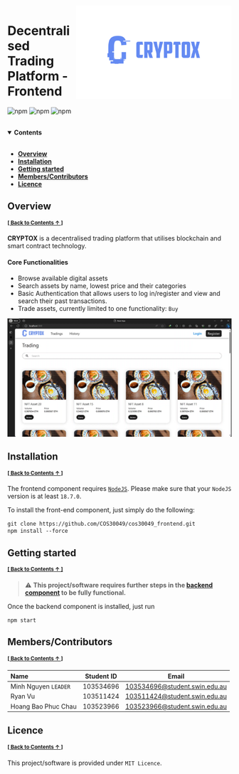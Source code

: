 <img align=right src="static/project-thumb.png" alt="project-thumb.png" width=350>

<h1>Decentralised Trading Platform - Frontend</h1>

![npm](https://img.shields.io/npm/v/npm?logo=npm&color=648af2) ![npm](https://img.shields.io/npm/v/react?logo=react&label=React&color=648af2) ![npm](https://img.shields.io/npm/v/@mui%2Fmaterial?logo=mui&label=MUI&color=648af2)

<br>

<details id="nav" open>
<summary><b>Contents</b></summary><br>

- [**Overview**](#overview)
- [**Installation**](#installation) 
- [**Getting started**](#getting-started)
- [**Members/Contributors**](#memberscontributors) 
- [**Licence**](#licence)

</details>

## Overview
<sup>[**\[ Back to Contents  ↑ \]**](#nav)</sup>

**CRYPTOX** is a decentralised trading platform that utilises blockchain and smart contract technology.

#### Core Functionalities
- Browse available digital assets
- Search assets by name, lowest price and their categories
- Basic Authentication that allows users to log in/register and view and search their past transactions.
- Trade assets, currently limited to one functionality: `Buy`


![demo.png](static/demo.png)

## Installation
<sup>[**\[ Back to Contents  ↑ \]**](#nav)</sup>

The frontend component requires [`NodeJS`](https://nodejs.org/en/download). Please make sure that your `NodeJS` version is at least `18.7.0`.

To install the front-end component, just simply do the following:

```
git clone https://github.com/COS30049/cos30049_frontend.git
npm install --force
```


## Getting started
<sup>[**\[ Back to Contents  ↑ \]**](#nav)</sup>

>⚠️ **This project/software requires further steps in the [backend component](https://github.com/COS30049/cos30049_backend) to be fully functional.**

Once the backend component is installed, just run
```
npm start
```

## Members/Contributors
<sup>[**\[ Back to Contents  ↑ \]**](#nav)</sup>

| Name                 | Student ID | Email                         |
| :------------------- | ---------- | :---------------------------: |
| Minh Nguyen `LEADER` | 103534696  | 103534696@student.swin.edu.au |
| Ryan Vu              | 103511424  | 103511424@student.swin.edu.au |
| Hoang Bao Phuc Chau  | 103523966  | 103523966@student.swin.edu.au |

## Licence
<sup>[**\[ Back to Contents  ↑ \]**](#nav)</sup>

This project/software is provided under `MIT Licence`.